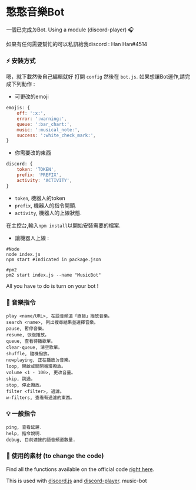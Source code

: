 # 憨憨音樂Bot
一個已完成ㄉBot. Using a module (discord-player) 🎧

如果有任何需要幫忙的可以私訊給我discord : Han Han#4514

### ⚡ 安裝方式

嗯，就下載然後自己編輯就好
打開 `config` 然後在 `bot.js`.
如果想讓Bot運作,請完成下列動作 :

- 可更改的emoji

```js
emojis: {
    off: ':x:',
    error: ':warning:',
    queue: ':bar_chart:',
    music: ':musical_note:',
    success: ':white_check_mark:',
}
```

- 你需要改的東西

```js
discord: {
    token: 'TOKEN',
    prefix: 'PREFIX',
    activity: 'ACTIVITY',
}
```

- `token`, 機器人的token
- `prefix`, 機器人的指令開頭.
- `activity`, 機器人的上線狀態.

在主控台,輸入`npm install`以開始安裝需要的檔案.

- 讓機器人上線 :

```
#Node
node index.js
npm start #Indicated in package.json

#pm2
pm2 start index.js --name "MusicBot"
```

All you have to do is turn on your bot !

### 🎵 音樂指令

```
play <name/URL>, 在語音頻道「直接」撥放音樂。
search <name>, 列出搜尋結果並選擇音樂。
pause, 暫停音樂。
resume, 恢復播放。
queue, 查看待播歌單。
clear-queue, 清空歌單。
shuffle, 隨機撥放。
nowplaying, 正在播放ㄉ音樂。
loop, 開啟或關閉循環撥放。
volume <1 - 100>, 更改音量。
skip, 跳過。
stop, 停止撥放。
filter <filter>, 過濾。
w-filters, 查看有過濾的東西。
```

### 💡 一般指令

```
ping, 查看延遲.
help, 指令說明.
debug, 目前連接的語音頻道數量.
```

### 🏓 使用的素材 (to change the code)

Find all the functions available on the official code [right here](https://github.com/Androz2091/discord-player).

This is used with [discord.js](https://www.npmjs.com/package/discord.js) and [discord-player](https://www.npmjs.com/package/discord-player).
 music-bot

